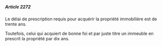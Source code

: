 ##### Article 2272

Le délai de prescription requis pour acquérir la propriété immobilière est de trente ans.

Toutefois, celui qui acquiert de bonne foi et par juste titre un immeuble en prescrit la propriété par dix ans.

